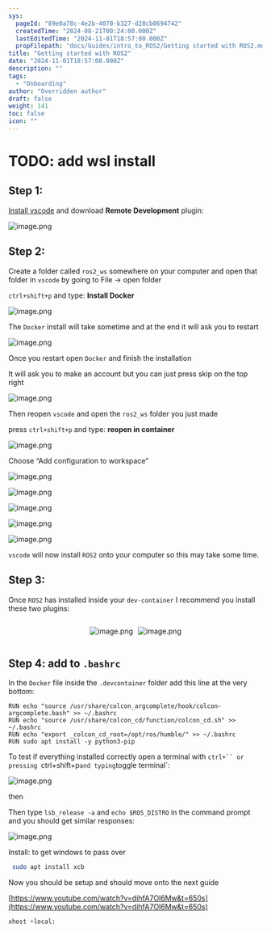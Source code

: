```yaml
---
sys:
  pageId: "89e0a78c-4e2b-4070-b327-d28cb0694742"
  createdTime: "2024-08-21T00:24:00.000Z"
  lastEditedTime: "2024-11-01T18:57:00.000Z"
  propFilepath: "docs/Guides/intro_to_ROS2/Getting started with ROS2.md"
title: "Getting started with ROS2"
date: "2024-11-01T18:57:00.000Z"
description: ""
tags:
  - "Onboarding"
author: "Overridden author"
draft: false
weight: 141
toc: false
icon: ""
---
```


# TODO: add wsl install

## Step 1:

[Install vscode](https://code.visualstudio.com/download) and download **Remote Development** plugin:

![image.png](https://prod-files-secure.s3.us-west-2.amazonaws.com/d518164a-d88e-44d1-a4ee-3adb3bd8bce0/efb52993-1881-4a40-b95e-6f020334f022/image.png?X-Amz-Algorithm=AWS4-HMAC-SHA256&X-Amz-Content-Sha256=UNSIGNED-PAYLOAD&X-Amz-Credential=ASIAZI2LB46657FO6HJS%2F20250305%2Fus-west-2%2Fs3%2Faws4_request&X-Amz-Date=20250305T070826Z&X-Amz-Expires=3600&X-Amz-Security-Token=IQoJb3JpZ2luX2VjEMf%2F%2F%2F%2F%2F%2F%2F%2F%2F%2FwEaCXVzLXdlc3QtMiJHMEUCIAYx29LGTLCs7dEWrt6YXX%2FcCQJ87i3Jsn43%2FQYGxkfpAiEAx7cfNtWbzQQH2SDr0WFzI44cIXlAUUySpWeXODJNuckq%2FwMIEBAAGgw2Mzc0MjMxODM4MDUiDB46rZuMkWZcxLSpjCrcA6hfmGoZ2OT0oKlgpnbw6Yz3YQXStQnPU0cgtuj%2BOQ2yanGmkdrqSwlg0uwISfGI2HdWBJz1gHxtO7GocJbE4YOoyioPqLP5464sB9LXzxTg80t7MX7l2XGx7FIUztUJVjlvyML2EwwyH0wWCjNx7YS68NqgaHG8s0N58BiQ20b2e9xKkFAOs1cw9zNvAW79ZSOWYLO6FdErn9fKEUnEcvXbbU5vtS6DjLmY0tICdg9Tg2MUc3bAI2PKJqC3HAYAgcGLwmLqgwq%2FS8%2Fy7qP0opoypNqYQBZB3%2FP9FJTAnnwA9pdKAwbuk3O2sXgcBobwkJEgP7DGX2NSr45t9dXlQehBYPNmP%2FmLQ80IfyQkQhhrmZvvAiyWCJnqBcOVa7Hq%2BZ%2BdEKhz%2BwEofp2P4G%2BdURQQxbu5uYSoHhdFGHS%2BuWAk0UEzZNAH8%2FDILUhth2fjiREDMRM3JT2acLYSYQ0b%2BDlhWKzjBvLxTLveaE9P4esoURJby0julQJ6Cp4SGIskE0Nh8hPgtoofeHvPjY8RwZcKzPDOWib0OcDxDSW5WZLy7pWVcLdDFIH9XOFa%2BbjpogylZ5tgGG8GcUVki7c%2B7HPo6Gk5Z4SHE%2F%2FJYzDtWMEPGAwTWmtjy9A%2BfwMFMI7qn74GOqUBbbiyIzg3YH0vR3ocm7C0vQonSCfP%2FH%2Bg3pxnKOTWa9hoLCNO476GdBs2gI9o5Zau64p6%2F6nBVFXHR8cGiiaKXxvEE%2FWptaccTIEnxp8y1%2BYMPNepEskqZzmQ7CziWdq4yLcaIu869Rtwk8rrehdKWCZrhJSb6QymC1kyXZ3HCi5s1B4a%2BWpIxEX%2FClyHnwzbIFsZfTnM17uX58LQvaBoNBNFarn0&X-Amz-Signature=9279b1082c218440ed6f5e1f5fb62db642926ab30c831a0b261c02c0c9ff0bf1&X-Amz-SignedHeaders=host&x-id=GetObject)

## Step 2:

Create a folder called `ros2_ws` somewhere on your computer and open that folder in `vscode` by going to File → open folder 

`ctrl+shift+p` and type: **Install Docker**

![image.png](https://prod-files-secure.s3.us-west-2.amazonaws.com/d518164a-d88e-44d1-a4ee-3adb3bd8bce0/2269dc0e-1cd5-47ff-bceb-c04ad9b2eab0/image.png?X-Amz-Algorithm=AWS4-HMAC-SHA256&X-Amz-Content-Sha256=UNSIGNED-PAYLOAD&X-Amz-Credential=ASIAZI2LB46657FO6HJS%2F20250305%2Fus-west-2%2Fs3%2Faws4_request&X-Amz-Date=20250305T070826Z&X-Amz-Expires=3600&X-Amz-Security-Token=IQoJb3JpZ2luX2VjEMf%2F%2F%2F%2F%2F%2F%2F%2F%2F%2FwEaCXVzLXdlc3QtMiJHMEUCIAYx29LGTLCs7dEWrt6YXX%2FcCQJ87i3Jsn43%2FQYGxkfpAiEAx7cfNtWbzQQH2SDr0WFzI44cIXlAUUySpWeXODJNuckq%2FwMIEBAAGgw2Mzc0MjMxODM4MDUiDB46rZuMkWZcxLSpjCrcA6hfmGoZ2OT0oKlgpnbw6Yz3YQXStQnPU0cgtuj%2BOQ2yanGmkdrqSwlg0uwISfGI2HdWBJz1gHxtO7GocJbE4YOoyioPqLP5464sB9LXzxTg80t7MX7l2XGx7FIUztUJVjlvyML2EwwyH0wWCjNx7YS68NqgaHG8s0N58BiQ20b2e9xKkFAOs1cw9zNvAW79ZSOWYLO6FdErn9fKEUnEcvXbbU5vtS6DjLmY0tICdg9Tg2MUc3bAI2PKJqC3HAYAgcGLwmLqgwq%2FS8%2Fy7qP0opoypNqYQBZB3%2FP9FJTAnnwA9pdKAwbuk3O2sXgcBobwkJEgP7DGX2NSr45t9dXlQehBYPNmP%2FmLQ80IfyQkQhhrmZvvAiyWCJnqBcOVa7Hq%2BZ%2BdEKhz%2BwEofp2P4G%2BdURQQxbu5uYSoHhdFGHS%2BuWAk0UEzZNAH8%2FDILUhth2fjiREDMRM3JT2acLYSYQ0b%2BDlhWKzjBvLxTLveaE9P4esoURJby0julQJ6Cp4SGIskE0Nh8hPgtoofeHvPjY8RwZcKzPDOWib0OcDxDSW5WZLy7pWVcLdDFIH9XOFa%2BbjpogylZ5tgGG8GcUVki7c%2B7HPo6Gk5Z4SHE%2F%2FJYzDtWMEPGAwTWmtjy9A%2BfwMFMI7qn74GOqUBbbiyIzg3YH0vR3ocm7C0vQonSCfP%2FH%2Bg3pxnKOTWa9hoLCNO476GdBs2gI9o5Zau64p6%2F6nBVFXHR8cGiiaKXxvEE%2FWptaccTIEnxp8y1%2BYMPNepEskqZzmQ7CziWdq4yLcaIu869Rtwk8rrehdKWCZrhJSb6QymC1kyXZ3HCi5s1B4a%2BWpIxEX%2FClyHnwzbIFsZfTnM17uX58LQvaBoNBNFarn0&X-Amz-Signature=47f9d6cf85784cc94bd05940f85ac82f39aff1b438872255ad392af8e47be9cc&X-Amz-SignedHeaders=host&x-id=GetObject)

The `Docker` install will take sometime and at the end it will ask you to restart

![image.png](https://prod-files-secure.s3.us-west-2.amazonaws.com/d518164a-d88e-44d1-a4ee-3adb3bd8bce0/ed233f78-be33-4b1f-b89c-9c346c0e961e/image.png?X-Amz-Algorithm=AWS4-HMAC-SHA256&X-Amz-Content-Sha256=UNSIGNED-PAYLOAD&X-Amz-Credential=ASIAZI2LB46657FO6HJS%2F20250305%2Fus-west-2%2Fs3%2Faws4_request&X-Amz-Date=20250305T070826Z&X-Amz-Expires=3600&X-Amz-Security-Token=IQoJb3JpZ2luX2VjEMf%2F%2F%2F%2F%2F%2F%2F%2F%2F%2FwEaCXVzLXdlc3QtMiJHMEUCIAYx29LGTLCs7dEWrt6YXX%2FcCQJ87i3Jsn43%2FQYGxkfpAiEAx7cfNtWbzQQH2SDr0WFzI44cIXlAUUySpWeXODJNuckq%2FwMIEBAAGgw2Mzc0MjMxODM4MDUiDB46rZuMkWZcxLSpjCrcA6hfmGoZ2OT0oKlgpnbw6Yz3YQXStQnPU0cgtuj%2BOQ2yanGmkdrqSwlg0uwISfGI2HdWBJz1gHxtO7GocJbE4YOoyioPqLP5464sB9LXzxTg80t7MX7l2XGx7FIUztUJVjlvyML2EwwyH0wWCjNx7YS68NqgaHG8s0N58BiQ20b2e9xKkFAOs1cw9zNvAW79ZSOWYLO6FdErn9fKEUnEcvXbbU5vtS6DjLmY0tICdg9Tg2MUc3bAI2PKJqC3HAYAgcGLwmLqgwq%2FS8%2Fy7qP0opoypNqYQBZB3%2FP9FJTAnnwA9pdKAwbuk3O2sXgcBobwkJEgP7DGX2NSr45t9dXlQehBYPNmP%2FmLQ80IfyQkQhhrmZvvAiyWCJnqBcOVa7Hq%2BZ%2BdEKhz%2BwEofp2P4G%2BdURQQxbu5uYSoHhdFGHS%2BuWAk0UEzZNAH8%2FDILUhth2fjiREDMRM3JT2acLYSYQ0b%2BDlhWKzjBvLxTLveaE9P4esoURJby0julQJ6Cp4SGIskE0Nh8hPgtoofeHvPjY8RwZcKzPDOWib0OcDxDSW5WZLy7pWVcLdDFIH9XOFa%2BbjpogylZ5tgGG8GcUVki7c%2B7HPo6Gk5Z4SHE%2F%2FJYzDtWMEPGAwTWmtjy9A%2BfwMFMI7qn74GOqUBbbiyIzg3YH0vR3ocm7C0vQonSCfP%2FH%2Bg3pxnKOTWa9hoLCNO476GdBs2gI9o5Zau64p6%2F6nBVFXHR8cGiiaKXxvEE%2FWptaccTIEnxp8y1%2BYMPNepEskqZzmQ7CziWdq4yLcaIu869Rtwk8rrehdKWCZrhJSb6QymC1kyXZ3HCi5s1B4a%2BWpIxEX%2FClyHnwzbIFsZfTnM17uX58LQvaBoNBNFarn0&X-Amz-Signature=8700bf072ea43313707448e891a98ba32f9666f95bb4ce91b77b4d9406092a1b&X-Amz-SignedHeaders=host&x-id=GetObject)

Once you restart open `Docker` and finish the installation

It will ask you to make an account but you can just press skip on the top right

![image.png](https://prod-files-secure.s3.us-west-2.amazonaws.com/d518164a-d88e-44d1-a4ee-3adb3bd8bce0/21010ad9-1659-4fd9-9f59-9932a09b2a3d/image.png?X-Amz-Algorithm=AWS4-HMAC-SHA256&X-Amz-Content-Sha256=UNSIGNED-PAYLOAD&X-Amz-Credential=ASIAZI2LB46657FO6HJS%2F20250305%2Fus-west-2%2Fs3%2Faws4_request&X-Amz-Date=20250305T070826Z&X-Amz-Expires=3600&X-Amz-Security-Token=IQoJb3JpZ2luX2VjEMf%2F%2F%2F%2F%2F%2F%2F%2F%2F%2FwEaCXVzLXdlc3QtMiJHMEUCIAYx29LGTLCs7dEWrt6YXX%2FcCQJ87i3Jsn43%2FQYGxkfpAiEAx7cfNtWbzQQH2SDr0WFzI44cIXlAUUySpWeXODJNuckq%2FwMIEBAAGgw2Mzc0MjMxODM4MDUiDB46rZuMkWZcxLSpjCrcA6hfmGoZ2OT0oKlgpnbw6Yz3YQXStQnPU0cgtuj%2BOQ2yanGmkdrqSwlg0uwISfGI2HdWBJz1gHxtO7GocJbE4YOoyioPqLP5464sB9LXzxTg80t7MX7l2XGx7FIUztUJVjlvyML2EwwyH0wWCjNx7YS68NqgaHG8s0N58BiQ20b2e9xKkFAOs1cw9zNvAW79ZSOWYLO6FdErn9fKEUnEcvXbbU5vtS6DjLmY0tICdg9Tg2MUc3bAI2PKJqC3HAYAgcGLwmLqgwq%2FS8%2Fy7qP0opoypNqYQBZB3%2FP9FJTAnnwA9pdKAwbuk3O2sXgcBobwkJEgP7DGX2NSr45t9dXlQehBYPNmP%2FmLQ80IfyQkQhhrmZvvAiyWCJnqBcOVa7Hq%2BZ%2BdEKhz%2BwEofp2P4G%2BdURQQxbu5uYSoHhdFGHS%2BuWAk0UEzZNAH8%2FDILUhth2fjiREDMRM3JT2acLYSYQ0b%2BDlhWKzjBvLxTLveaE9P4esoURJby0julQJ6Cp4SGIskE0Nh8hPgtoofeHvPjY8RwZcKzPDOWib0OcDxDSW5WZLy7pWVcLdDFIH9XOFa%2BbjpogylZ5tgGG8GcUVki7c%2B7HPo6Gk5Z4SHE%2F%2FJYzDtWMEPGAwTWmtjy9A%2BfwMFMI7qn74GOqUBbbiyIzg3YH0vR3ocm7C0vQonSCfP%2FH%2Bg3pxnKOTWa9hoLCNO476GdBs2gI9o5Zau64p6%2F6nBVFXHR8cGiiaKXxvEE%2FWptaccTIEnxp8y1%2BYMPNepEskqZzmQ7CziWdq4yLcaIu869Rtwk8rrehdKWCZrhJSb6QymC1kyXZ3HCi5s1B4a%2BWpIxEX%2FClyHnwzbIFsZfTnM17uX58LQvaBoNBNFarn0&X-Amz-Signature=4112a5aa1d50f05993e99ad9e383dd386c85c1af5174a87f7511d59ef607b1ad&X-Amz-SignedHeaders=host&x-id=GetObject)

Then reopen `vscode` and open the `ros2_ws` folder you just made

press `ctrl+shift+p` and type: **reopen in container**

![image.png](https://prod-files-secure.s3.us-west-2.amazonaws.com/d518164a-d88e-44d1-a4ee-3adb3bd8bce0/4e93b8c2-41ad-488c-8095-c74205196118/image.png?X-Amz-Algorithm=AWS4-HMAC-SHA256&X-Amz-Content-Sha256=UNSIGNED-PAYLOAD&X-Amz-Credential=ASIAZI2LB46657FO6HJS%2F20250305%2Fus-west-2%2Fs3%2Faws4_request&X-Amz-Date=20250305T070826Z&X-Amz-Expires=3600&X-Amz-Security-Token=IQoJb3JpZ2luX2VjEMf%2F%2F%2F%2F%2F%2F%2F%2F%2F%2FwEaCXVzLXdlc3QtMiJHMEUCIAYx29LGTLCs7dEWrt6YXX%2FcCQJ87i3Jsn43%2FQYGxkfpAiEAx7cfNtWbzQQH2SDr0WFzI44cIXlAUUySpWeXODJNuckq%2FwMIEBAAGgw2Mzc0MjMxODM4MDUiDB46rZuMkWZcxLSpjCrcA6hfmGoZ2OT0oKlgpnbw6Yz3YQXStQnPU0cgtuj%2BOQ2yanGmkdrqSwlg0uwISfGI2HdWBJz1gHxtO7GocJbE4YOoyioPqLP5464sB9LXzxTg80t7MX7l2XGx7FIUztUJVjlvyML2EwwyH0wWCjNx7YS68NqgaHG8s0N58BiQ20b2e9xKkFAOs1cw9zNvAW79ZSOWYLO6FdErn9fKEUnEcvXbbU5vtS6DjLmY0tICdg9Tg2MUc3bAI2PKJqC3HAYAgcGLwmLqgwq%2FS8%2Fy7qP0opoypNqYQBZB3%2FP9FJTAnnwA9pdKAwbuk3O2sXgcBobwkJEgP7DGX2NSr45t9dXlQehBYPNmP%2FmLQ80IfyQkQhhrmZvvAiyWCJnqBcOVa7Hq%2BZ%2BdEKhz%2BwEofp2P4G%2BdURQQxbu5uYSoHhdFGHS%2BuWAk0UEzZNAH8%2FDILUhth2fjiREDMRM3JT2acLYSYQ0b%2BDlhWKzjBvLxTLveaE9P4esoURJby0julQJ6Cp4SGIskE0Nh8hPgtoofeHvPjY8RwZcKzPDOWib0OcDxDSW5WZLy7pWVcLdDFIH9XOFa%2BbjpogylZ5tgGG8GcUVki7c%2B7HPo6Gk5Z4SHE%2F%2FJYzDtWMEPGAwTWmtjy9A%2BfwMFMI7qn74GOqUBbbiyIzg3YH0vR3ocm7C0vQonSCfP%2FH%2Bg3pxnKOTWa9hoLCNO476GdBs2gI9o5Zau64p6%2F6nBVFXHR8cGiiaKXxvEE%2FWptaccTIEnxp8y1%2BYMPNepEskqZzmQ7CziWdq4yLcaIu869Rtwk8rrehdKWCZrhJSb6QymC1kyXZ3HCi5s1B4a%2BWpIxEX%2FClyHnwzbIFsZfTnM17uX58LQvaBoNBNFarn0&X-Amz-Signature=5b858b838946eb78d350c55faddb5f8aa6150bd69e09682e2891fded0c27f2b6&X-Amz-SignedHeaders=host&x-id=GetObject)

Choose “Add configuration to workspace”

![image.png](https://prod-files-secure.s3.us-west-2.amazonaws.com/d518164a-d88e-44d1-a4ee-3adb3bd8bce0/9560b282-5060-4989-ba37-97e7b2c22476/image.png?X-Amz-Algorithm=AWS4-HMAC-SHA256&X-Amz-Content-Sha256=UNSIGNED-PAYLOAD&X-Amz-Credential=ASIAZI2LB46657FO6HJS%2F20250305%2Fus-west-2%2Fs3%2Faws4_request&X-Amz-Date=20250305T070826Z&X-Amz-Expires=3600&X-Amz-Security-Token=IQoJb3JpZ2luX2VjEMf%2F%2F%2F%2F%2F%2F%2F%2F%2F%2FwEaCXVzLXdlc3QtMiJHMEUCIAYx29LGTLCs7dEWrt6YXX%2FcCQJ87i3Jsn43%2FQYGxkfpAiEAx7cfNtWbzQQH2SDr0WFzI44cIXlAUUySpWeXODJNuckq%2FwMIEBAAGgw2Mzc0MjMxODM4MDUiDB46rZuMkWZcxLSpjCrcA6hfmGoZ2OT0oKlgpnbw6Yz3YQXStQnPU0cgtuj%2BOQ2yanGmkdrqSwlg0uwISfGI2HdWBJz1gHxtO7GocJbE4YOoyioPqLP5464sB9LXzxTg80t7MX7l2XGx7FIUztUJVjlvyML2EwwyH0wWCjNx7YS68NqgaHG8s0N58BiQ20b2e9xKkFAOs1cw9zNvAW79ZSOWYLO6FdErn9fKEUnEcvXbbU5vtS6DjLmY0tICdg9Tg2MUc3bAI2PKJqC3HAYAgcGLwmLqgwq%2FS8%2Fy7qP0opoypNqYQBZB3%2FP9FJTAnnwA9pdKAwbuk3O2sXgcBobwkJEgP7DGX2NSr45t9dXlQehBYPNmP%2FmLQ80IfyQkQhhrmZvvAiyWCJnqBcOVa7Hq%2BZ%2BdEKhz%2BwEofp2P4G%2BdURQQxbu5uYSoHhdFGHS%2BuWAk0UEzZNAH8%2FDILUhth2fjiREDMRM3JT2acLYSYQ0b%2BDlhWKzjBvLxTLveaE9P4esoURJby0julQJ6Cp4SGIskE0Nh8hPgtoofeHvPjY8RwZcKzPDOWib0OcDxDSW5WZLy7pWVcLdDFIH9XOFa%2BbjpogylZ5tgGG8GcUVki7c%2B7HPo6Gk5Z4SHE%2F%2FJYzDtWMEPGAwTWmtjy9A%2BfwMFMI7qn74GOqUBbbiyIzg3YH0vR3ocm7C0vQonSCfP%2FH%2Bg3pxnKOTWa9hoLCNO476GdBs2gI9o5Zau64p6%2F6nBVFXHR8cGiiaKXxvEE%2FWptaccTIEnxp8y1%2BYMPNepEskqZzmQ7CziWdq4yLcaIu869Rtwk8rrehdKWCZrhJSb6QymC1kyXZ3HCi5s1B4a%2BWpIxEX%2FClyHnwzbIFsZfTnM17uX58LQvaBoNBNFarn0&X-Amz-Signature=0acfed5fd43b74b8e9436350c45c545afdaba0bd40b842e95f6bbe42e9996574&X-Amz-SignedHeaders=host&x-id=GetObject)

![image.png](https://prod-files-secure.s3.us-west-2.amazonaws.com/d518164a-d88e-44d1-a4ee-3adb3bd8bce0/2ee63f81-886b-48e8-a553-dc6e5eac99e4/image.png?X-Amz-Algorithm=AWS4-HMAC-SHA256&X-Amz-Content-Sha256=UNSIGNED-PAYLOAD&X-Amz-Credential=ASIAZI2LB46657FO6HJS%2F20250305%2Fus-west-2%2Fs3%2Faws4_request&X-Amz-Date=20250305T070826Z&X-Amz-Expires=3600&X-Amz-Security-Token=IQoJb3JpZ2luX2VjEMf%2F%2F%2F%2F%2F%2F%2F%2F%2F%2FwEaCXVzLXdlc3QtMiJHMEUCIAYx29LGTLCs7dEWrt6YXX%2FcCQJ87i3Jsn43%2FQYGxkfpAiEAx7cfNtWbzQQH2SDr0WFzI44cIXlAUUySpWeXODJNuckq%2FwMIEBAAGgw2Mzc0MjMxODM4MDUiDB46rZuMkWZcxLSpjCrcA6hfmGoZ2OT0oKlgpnbw6Yz3YQXStQnPU0cgtuj%2BOQ2yanGmkdrqSwlg0uwISfGI2HdWBJz1gHxtO7GocJbE4YOoyioPqLP5464sB9LXzxTg80t7MX7l2XGx7FIUztUJVjlvyML2EwwyH0wWCjNx7YS68NqgaHG8s0N58BiQ20b2e9xKkFAOs1cw9zNvAW79ZSOWYLO6FdErn9fKEUnEcvXbbU5vtS6DjLmY0tICdg9Tg2MUc3bAI2PKJqC3HAYAgcGLwmLqgwq%2FS8%2Fy7qP0opoypNqYQBZB3%2FP9FJTAnnwA9pdKAwbuk3O2sXgcBobwkJEgP7DGX2NSr45t9dXlQehBYPNmP%2FmLQ80IfyQkQhhrmZvvAiyWCJnqBcOVa7Hq%2BZ%2BdEKhz%2BwEofp2P4G%2BdURQQxbu5uYSoHhdFGHS%2BuWAk0UEzZNAH8%2FDILUhth2fjiREDMRM3JT2acLYSYQ0b%2BDlhWKzjBvLxTLveaE9P4esoURJby0julQJ6Cp4SGIskE0Nh8hPgtoofeHvPjY8RwZcKzPDOWib0OcDxDSW5WZLy7pWVcLdDFIH9XOFa%2BbjpogylZ5tgGG8GcUVki7c%2B7HPo6Gk5Z4SHE%2F%2FJYzDtWMEPGAwTWmtjy9A%2BfwMFMI7qn74GOqUBbbiyIzg3YH0vR3ocm7C0vQonSCfP%2FH%2Bg3pxnKOTWa9hoLCNO476GdBs2gI9o5Zau64p6%2F6nBVFXHR8cGiiaKXxvEE%2FWptaccTIEnxp8y1%2BYMPNepEskqZzmQ7CziWdq4yLcaIu869Rtwk8rrehdKWCZrhJSb6QymC1kyXZ3HCi5s1B4a%2BWpIxEX%2FClyHnwzbIFsZfTnM17uX58LQvaBoNBNFarn0&X-Amz-Signature=915c93226d37f42b899ddefa8f9ce180b953c342402b1906912104b9eda00417&X-Amz-SignedHeaders=host&x-id=GetObject)

![image.png](https://prod-files-secure.s3.us-west-2.amazonaws.com/d518164a-d88e-44d1-a4ee-3adb3bd8bce0/ae1580b2-b048-407e-aed9-b584224a7a04/image.png?X-Amz-Algorithm=AWS4-HMAC-SHA256&X-Amz-Content-Sha256=UNSIGNED-PAYLOAD&X-Amz-Credential=ASIAZI2LB46657FO6HJS%2F20250305%2Fus-west-2%2Fs3%2Faws4_request&X-Amz-Date=20250305T070826Z&X-Amz-Expires=3600&X-Amz-Security-Token=IQoJb3JpZ2luX2VjEMf%2F%2F%2F%2F%2F%2F%2F%2F%2F%2FwEaCXVzLXdlc3QtMiJHMEUCIAYx29LGTLCs7dEWrt6YXX%2FcCQJ87i3Jsn43%2FQYGxkfpAiEAx7cfNtWbzQQH2SDr0WFzI44cIXlAUUySpWeXODJNuckq%2FwMIEBAAGgw2Mzc0MjMxODM4MDUiDB46rZuMkWZcxLSpjCrcA6hfmGoZ2OT0oKlgpnbw6Yz3YQXStQnPU0cgtuj%2BOQ2yanGmkdrqSwlg0uwISfGI2HdWBJz1gHxtO7GocJbE4YOoyioPqLP5464sB9LXzxTg80t7MX7l2XGx7FIUztUJVjlvyML2EwwyH0wWCjNx7YS68NqgaHG8s0N58BiQ20b2e9xKkFAOs1cw9zNvAW79ZSOWYLO6FdErn9fKEUnEcvXbbU5vtS6DjLmY0tICdg9Tg2MUc3bAI2PKJqC3HAYAgcGLwmLqgwq%2FS8%2Fy7qP0opoypNqYQBZB3%2FP9FJTAnnwA9pdKAwbuk3O2sXgcBobwkJEgP7DGX2NSr45t9dXlQehBYPNmP%2FmLQ80IfyQkQhhrmZvvAiyWCJnqBcOVa7Hq%2BZ%2BdEKhz%2BwEofp2P4G%2BdURQQxbu5uYSoHhdFGHS%2BuWAk0UEzZNAH8%2FDILUhth2fjiREDMRM3JT2acLYSYQ0b%2BDlhWKzjBvLxTLveaE9P4esoURJby0julQJ6Cp4SGIskE0Nh8hPgtoofeHvPjY8RwZcKzPDOWib0OcDxDSW5WZLy7pWVcLdDFIH9XOFa%2BbjpogylZ5tgGG8GcUVki7c%2B7HPo6Gk5Z4SHE%2F%2FJYzDtWMEPGAwTWmtjy9A%2BfwMFMI7qn74GOqUBbbiyIzg3YH0vR3ocm7C0vQonSCfP%2FH%2Bg3pxnKOTWa9hoLCNO476GdBs2gI9o5Zau64p6%2F6nBVFXHR8cGiiaKXxvEE%2FWptaccTIEnxp8y1%2BYMPNepEskqZzmQ7CziWdq4yLcaIu869Rtwk8rrehdKWCZrhJSb6QymC1kyXZ3HCi5s1B4a%2BWpIxEX%2FClyHnwzbIFsZfTnM17uX58LQvaBoNBNFarn0&X-Amz-Signature=eb1bdd3a06254edf12398970697abaae7a49beeed02371b0f5d8bf044b01c57f&X-Amz-SignedHeaders=host&x-id=GetObject)

![image.png](https://prod-files-secure.s3.us-west-2.amazonaws.com/d518164a-d88e-44d1-a4ee-3adb3bd8bce0/53255b28-f75e-430f-b9e3-c0ac8577e42b/image.png?X-Amz-Algorithm=AWS4-HMAC-SHA256&X-Amz-Content-Sha256=UNSIGNED-PAYLOAD&X-Amz-Credential=ASIAZI2LB46657FO6HJS%2F20250305%2Fus-west-2%2Fs3%2Faws4_request&X-Amz-Date=20250305T070826Z&X-Amz-Expires=3600&X-Amz-Security-Token=IQoJb3JpZ2luX2VjEMf%2F%2F%2F%2F%2F%2F%2F%2F%2F%2FwEaCXVzLXdlc3QtMiJHMEUCIAYx29LGTLCs7dEWrt6YXX%2FcCQJ87i3Jsn43%2FQYGxkfpAiEAx7cfNtWbzQQH2SDr0WFzI44cIXlAUUySpWeXODJNuckq%2FwMIEBAAGgw2Mzc0MjMxODM4MDUiDB46rZuMkWZcxLSpjCrcA6hfmGoZ2OT0oKlgpnbw6Yz3YQXStQnPU0cgtuj%2BOQ2yanGmkdrqSwlg0uwISfGI2HdWBJz1gHxtO7GocJbE4YOoyioPqLP5464sB9LXzxTg80t7MX7l2XGx7FIUztUJVjlvyML2EwwyH0wWCjNx7YS68NqgaHG8s0N58BiQ20b2e9xKkFAOs1cw9zNvAW79ZSOWYLO6FdErn9fKEUnEcvXbbU5vtS6DjLmY0tICdg9Tg2MUc3bAI2PKJqC3HAYAgcGLwmLqgwq%2FS8%2Fy7qP0opoypNqYQBZB3%2FP9FJTAnnwA9pdKAwbuk3O2sXgcBobwkJEgP7DGX2NSr45t9dXlQehBYPNmP%2FmLQ80IfyQkQhhrmZvvAiyWCJnqBcOVa7Hq%2BZ%2BdEKhz%2BwEofp2P4G%2BdURQQxbu5uYSoHhdFGHS%2BuWAk0UEzZNAH8%2FDILUhth2fjiREDMRM3JT2acLYSYQ0b%2BDlhWKzjBvLxTLveaE9P4esoURJby0julQJ6Cp4SGIskE0Nh8hPgtoofeHvPjY8RwZcKzPDOWib0OcDxDSW5WZLy7pWVcLdDFIH9XOFa%2BbjpogylZ5tgGG8GcUVki7c%2B7HPo6Gk5Z4SHE%2F%2FJYzDtWMEPGAwTWmtjy9A%2BfwMFMI7qn74GOqUBbbiyIzg3YH0vR3ocm7C0vQonSCfP%2FH%2Bg3pxnKOTWa9hoLCNO476GdBs2gI9o5Zau64p6%2F6nBVFXHR8cGiiaKXxvEE%2FWptaccTIEnxp8y1%2BYMPNepEskqZzmQ7CziWdq4yLcaIu869Rtwk8rrehdKWCZrhJSb6QymC1kyXZ3HCi5s1B4a%2BWpIxEX%2FClyHnwzbIFsZfTnM17uX58LQvaBoNBNFarn0&X-Amz-Signature=0fe0ce2a5d298d0ee1f81471611cbc09826663254811772a312b873e310a2a67&X-Amz-SignedHeaders=host&x-id=GetObject)

![image.png](https://prod-files-secure.s3.us-west-2.amazonaws.com/d518164a-d88e-44d1-a4ee-3adb3bd8bce0/7c562767-5af9-4ffb-97d1-327bcdf4ee00/image.png?X-Amz-Algorithm=AWS4-HMAC-SHA256&X-Amz-Content-Sha256=UNSIGNED-PAYLOAD&X-Amz-Credential=ASIAZI2LB46657FO6HJS%2F20250305%2Fus-west-2%2Fs3%2Faws4_request&X-Amz-Date=20250305T070826Z&X-Amz-Expires=3600&X-Amz-Security-Token=IQoJb3JpZ2luX2VjEMf%2F%2F%2F%2F%2F%2F%2F%2F%2F%2FwEaCXVzLXdlc3QtMiJHMEUCIAYx29LGTLCs7dEWrt6YXX%2FcCQJ87i3Jsn43%2FQYGxkfpAiEAx7cfNtWbzQQH2SDr0WFzI44cIXlAUUySpWeXODJNuckq%2FwMIEBAAGgw2Mzc0MjMxODM4MDUiDB46rZuMkWZcxLSpjCrcA6hfmGoZ2OT0oKlgpnbw6Yz3YQXStQnPU0cgtuj%2BOQ2yanGmkdrqSwlg0uwISfGI2HdWBJz1gHxtO7GocJbE4YOoyioPqLP5464sB9LXzxTg80t7MX7l2XGx7FIUztUJVjlvyML2EwwyH0wWCjNx7YS68NqgaHG8s0N58BiQ20b2e9xKkFAOs1cw9zNvAW79ZSOWYLO6FdErn9fKEUnEcvXbbU5vtS6DjLmY0tICdg9Tg2MUc3bAI2PKJqC3HAYAgcGLwmLqgwq%2FS8%2Fy7qP0opoypNqYQBZB3%2FP9FJTAnnwA9pdKAwbuk3O2sXgcBobwkJEgP7DGX2NSr45t9dXlQehBYPNmP%2FmLQ80IfyQkQhhrmZvvAiyWCJnqBcOVa7Hq%2BZ%2BdEKhz%2BwEofp2P4G%2BdURQQxbu5uYSoHhdFGHS%2BuWAk0UEzZNAH8%2FDILUhth2fjiREDMRM3JT2acLYSYQ0b%2BDlhWKzjBvLxTLveaE9P4esoURJby0julQJ6Cp4SGIskE0Nh8hPgtoofeHvPjY8RwZcKzPDOWib0OcDxDSW5WZLy7pWVcLdDFIH9XOFa%2BbjpogylZ5tgGG8GcUVki7c%2B7HPo6Gk5Z4SHE%2F%2FJYzDtWMEPGAwTWmtjy9A%2BfwMFMI7qn74GOqUBbbiyIzg3YH0vR3ocm7C0vQonSCfP%2FH%2Bg3pxnKOTWa9hoLCNO476GdBs2gI9o5Zau64p6%2F6nBVFXHR8cGiiaKXxvEE%2FWptaccTIEnxp8y1%2BYMPNepEskqZzmQ7CziWdq4yLcaIu869Rtwk8rrehdKWCZrhJSb6QymC1kyXZ3HCi5s1B4a%2BWpIxEX%2FClyHnwzbIFsZfTnM17uX58LQvaBoNBNFarn0&X-Amz-Signature=e1186587859349fc7735a95035269ff2255fa098c90057a70c7353796352b98d&X-Amz-SignedHeaders=host&x-id=GetObject)

`vscode` will now install `ROS2` onto your computer so this may take some time.

## Step 3:

Once `ROS2` has installed inside your `dev-container` I recommend you install these two plugins:

<div style="display: flex;flex-direction: row; column-gap:10px; max-width: 630px;justify-content: center;">
<div>

![image.png](https://prod-files-secure.s3.us-west-2.amazonaws.com/d518164a-d88e-44d1-a4ee-3adb3bd8bce0/3fc3d550-5a54-4ba1-ba6b-faa01cdb7369/image.png?X-Amz-Algorithm=AWS4-HMAC-SHA256&X-Amz-Content-Sha256=UNSIGNED-PAYLOAD&X-Amz-Credential=ASIAZI2LB4662SXS2OGQ%2F20250305%2Fus-west-2%2Fs3%2Faws4_request&X-Amz-Date=20250305T070830Z&X-Amz-Expires=3600&X-Amz-Security-Token=IQoJb3JpZ2luX2VjEMf%2F%2F%2F%2F%2F%2F%2F%2F%2F%2FwEaCXVzLXdlc3QtMiJIMEYCIQCnikio5AosmGPhf8uLIttSpynKQywWGLtLWpF%2FYbv%2BHAIhANF57q6%2BvB8nYtHBIackfPBSNDiBUU%2FWiL%2FDSrP602W9Kv8DCBAQABoMNjM3NDIzMTgzODA1IgxqTGD8Gcm6s7lBLD0q3ANXRI29QZ7TP%2FNYiAstq2XTTzy7MLkBtoyLdhCmA1LimzfigpqfPoY8X%2FZBh5SGbPcKl2elI1Nz1UKQknxJ5PW08EIQavasq2JkwyS7dPCWHyC8exyToRRjDhdNuaojPDbToD%2FS7kgesPTehn6o00O0xfvuWZB0EMRh1ZyEt79B%2BQD91Qx5DoLEIYsOayB4RAiNWrVMJ0fcWYvE9k28zJtiSYoqrLGZ1RcNDQFQRHU5YbLNGy3kQ1pICfmfxvUmla4x0yj%2FnxH4TnnHcm4fRY6c5AcfTkfIwWV%2FamLEWbQaRWERV1nq7xnjAR6ofJ5ozQndbyLnGViGTvOSOYWQWZIM%2FyaR6N4tzYpaDF13qPjHCJB8CseGPK6KuE2OCgYlbrUC1jLFGzuy1VpAslsB400n8Tmt9zce9v9ELASJwLbQt6HMmAmqYr%2FO5u%2BYpv85IBTd%2BIY%2FJ2h1RBJQbQc3r3oSGlXtOYBluXgvZPM5tyEkLd1nfBHEMUErME%2BOaqBWWBXv20QugdDNBFTbYYlMaViiyNx3kY4s76JtVJF1B3wmHL%2FGwAbAYQCWipdzOWaIsyY7nPkS99%2BgT7xWWEJVRNfVSJuxpGou36cdoL%2FLLDLbsEfbQWU6fDaco4q3wzCH6p%2B%2BBjqkAbbUhuvJmHlPhU%2FpO9HTVH6hN4O%2BpmIdm%2B0PrJ0db%2Bkybt33F4IjVBRpYZbfRNgTVGDpIS2KICMjpfgad7zvOjFIAghiQH3BEULJ4L52PWIsT3a42KpZR131G6%2BCIn9QQh4eaVyRqJTKYIThd0iCohTAr3eAhuWVx7WCOQlVct1%2F%2FW0BoU%2Bh2itDjuhpG8KEFHjUjrK9o%2BlmFrPyhDlTBDQNIhrf&X-Amz-Signature=9f8e5e3b710ebc6a5c5d8dda773409d2958e007ce7f37ec1bbfa6e259a86a92a&X-Amz-SignedHeaders=host&x-id=GetObject)

</div>
<div>

![image.png](https://prod-files-secure.s3.us-west-2.amazonaws.com/d518164a-d88e-44d1-a4ee-3adb3bd8bce0/d994cc66-13c2-4093-a5a3-f84cf4601a82/image.png?X-Amz-Algorithm=AWS4-HMAC-SHA256&X-Amz-Content-Sha256=UNSIGNED-PAYLOAD&X-Amz-Credential=ASIAZI2LB466YKTXCZOF%2F20250305%2Fus-west-2%2Fs3%2Faws4_request&X-Amz-Date=20250305T070833Z&X-Amz-Expires=3600&X-Amz-Security-Token=IQoJb3JpZ2luX2VjEMf%2F%2F%2F%2F%2F%2F%2F%2F%2F%2FwEaCXVzLXdlc3QtMiJIMEYCIQCZU3bXPNmlVomhH05Jq0Voj2h61kpdKb8CRp28F3VZcQIhAOu2a%2B2FkGcGR48UyEs7wftESHTNELCznuWfNcuV9n6wKv8DCBAQABoMNjM3NDIzMTgzODA1Igxa8CxantFUV%2FQDxc8q3AMeRyP7SftgYaC1gR29kqdblx5%2FPj8%2FakvkpYzJXxkJY%2FR6udelMgop4EEDCycnp3NEJahiyUMr16NL6iiXr3h2PjXz10p4u6iHjCdhdUaX4NQpeYyMEOixO9zw6jxaYJIaVe5vyCtI5hfXXNq4x%2Fo9Zb13thCForuyx6y4EcUnrwEkSVRqsqSNJ2sRiJA%2ByppXw703RvEbyvu1tsq2GXXtDiLV7uF%2BcrXZrZY8aNUvobCw1VengWk7IO54Fie36MjuOc6yPM8UzL4pdoDb8OcwOj%2BsVovXdRkwh%2B9tRiUrAuf4lL4aTv13nsinJNY8iqUm2LPYMXi1lbwawqinvXowcirOsGmZsKK1EEJ1VlyRkIAMo50rinCDRAlrUko1xKTDzhxzxMkff0wRDGJbl6WapDZHi1DvAXSJl5SuKmv0KvzI7kIT2Pl1dGALW9FqKvL4r2ED4IfFoFZtNW1bwbQJ%2Fnir0IamAYeo75TTrrh0zPaLX8JAqILg3daTFIJVFLO9IYt8KSKmVv871h27qmCh4UnNzw4F3h0vJfezd8tOG3mbRoMC%2B7ThvNLbY2CaBqwR2qkhOLz%2FWQPSNmCL6aS4eiXGYsbU5I4mP1b2lKVSN8allN6YMGUvXaYceDDX6p%2B%2BBjqkAcmDe1z5ImscHoZeAyYCmnovPiphTwWE8P3SLhf8DYl5EgtSsnOXA5gsivQ1ADuaf70Lk8VwrNvf%2BzO%2F1dmNShO%2BuVlz2KCMQ3gWZJldDsRsiOUUgekS%2BpBEVZ%2FYAOQgUSjs7daSKZTNlyqql0tkNmjvu5nfACnFrc814XY%2FWIAFPOigkQJqlOA27WtqROJ0AGBaKGX85OqrNsWVMnq7rHlpIamA&X-Amz-Signature=269ed16730a884e6a48efd1975bb9757155ba0ac2f78e7641070d2ab5449ed9d&X-Amz-SignedHeaders=host&x-id=GetObject)

</div>
</div>

## Step 4: add to `.bashrc`

In the `Docker` file inside the `.devcontainer` folder add this line at the very bottom: 

```docker
RUN echo "source /usr/share/colcon_argcomplete/hook/colcon-argcomplete.bash" >> ~/.bashrc
RUN echo "source /usr/share/colcon_cd/function/colcon_cd.sh" >> ~/.bashrc
RUN echo "export _colcon_cd_root=/opt/ros/humble/" >> ~/.bashrc
RUN sudo apt install -y python3-pip 
```

To test if everything installed correctly open a terminal with `ctrl+`` or pressing `ctrl+shift+p` and typing `toggle terminal`:

![image.png](https://prod-files-secure.s3.us-west-2.amazonaws.com/d518164a-d88e-44d1-a4ee-3adb3bd8bce0/6a4943d8-b04e-4c02-9a58-775f3384d1a5/image.png?X-Amz-Algorithm=AWS4-HMAC-SHA256&X-Amz-Content-Sha256=UNSIGNED-PAYLOAD&X-Amz-Credential=ASIAZI2LB46657FO6HJS%2F20250305%2Fus-west-2%2Fs3%2Faws4_request&X-Amz-Date=20250305T070826Z&X-Amz-Expires=3600&X-Amz-Security-Token=IQoJb3JpZ2luX2VjEMf%2F%2F%2F%2F%2F%2F%2F%2F%2F%2FwEaCXVzLXdlc3QtMiJHMEUCIAYx29LGTLCs7dEWrt6YXX%2FcCQJ87i3Jsn43%2FQYGxkfpAiEAx7cfNtWbzQQH2SDr0WFzI44cIXlAUUySpWeXODJNuckq%2FwMIEBAAGgw2Mzc0MjMxODM4MDUiDB46rZuMkWZcxLSpjCrcA6hfmGoZ2OT0oKlgpnbw6Yz3YQXStQnPU0cgtuj%2BOQ2yanGmkdrqSwlg0uwISfGI2HdWBJz1gHxtO7GocJbE4YOoyioPqLP5464sB9LXzxTg80t7MX7l2XGx7FIUztUJVjlvyML2EwwyH0wWCjNx7YS68NqgaHG8s0N58BiQ20b2e9xKkFAOs1cw9zNvAW79ZSOWYLO6FdErn9fKEUnEcvXbbU5vtS6DjLmY0tICdg9Tg2MUc3bAI2PKJqC3HAYAgcGLwmLqgwq%2FS8%2Fy7qP0opoypNqYQBZB3%2FP9FJTAnnwA9pdKAwbuk3O2sXgcBobwkJEgP7DGX2NSr45t9dXlQehBYPNmP%2FmLQ80IfyQkQhhrmZvvAiyWCJnqBcOVa7Hq%2BZ%2BdEKhz%2BwEofp2P4G%2BdURQQxbu5uYSoHhdFGHS%2BuWAk0UEzZNAH8%2FDILUhth2fjiREDMRM3JT2acLYSYQ0b%2BDlhWKzjBvLxTLveaE9P4esoURJby0julQJ6Cp4SGIskE0Nh8hPgtoofeHvPjY8RwZcKzPDOWib0OcDxDSW5WZLy7pWVcLdDFIH9XOFa%2BbjpogylZ5tgGG8GcUVki7c%2B7HPo6Gk5Z4SHE%2F%2FJYzDtWMEPGAwTWmtjy9A%2BfwMFMI7qn74GOqUBbbiyIzg3YH0vR3ocm7C0vQonSCfP%2FH%2Bg3pxnKOTWa9hoLCNO476GdBs2gI9o5Zau64p6%2F6nBVFXHR8cGiiaKXxvEE%2FWptaccTIEnxp8y1%2BYMPNepEskqZzmQ7CziWdq4yLcaIu869Rtwk8rrehdKWCZrhJSb6QymC1kyXZ3HCi5s1B4a%2BWpIxEX%2FClyHnwzbIFsZfTnM17uX58LQvaBoNBNFarn0&X-Amz-Signature=02dbfa03db99376ad311047121a94a1b5b80ecfa65e63fdadeed2b1c58de9927&X-Amz-SignedHeaders=host&x-id=GetObject)

then 

Then type `lsb_release -a` and `echo $ROS_DISTRO` in the command prompt and you should get similar responses:

![image.png](https://prod-files-secure.s3.us-west-2.amazonaws.com/d518164a-d88e-44d1-a4ee-3adb3bd8bce0/3e635dec-a805-4e85-8b9e-d000e5b71a4e/image.png?X-Amz-Algorithm=AWS4-HMAC-SHA256&X-Amz-Content-Sha256=UNSIGNED-PAYLOAD&X-Amz-Credential=ASIAZI2LB46657FO6HJS%2F20250305%2Fus-west-2%2Fs3%2Faws4_request&X-Amz-Date=20250305T070826Z&X-Amz-Expires=3600&X-Amz-Security-Token=IQoJb3JpZ2luX2VjEMf%2F%2F%2F%2F%2F%2F%2F%2F%2F%2FwEaCXVzLXdlc3QtMiJHMEUCIAYx29LGTLCs7dEWrt6YXX%2FcCQJ87i3Jsn43%2FQYGxkfpAiEAx7cfNtWbzQQH2SDr0WFzI44cIXlAUUySpWeXODJNuckq%2FwMIEBAAGgw2Mzc0MjMxODM4MDUiDB46rZuMkWZcxLSpjCrcA6hfmGoZ2OT0oKlgpnbw6Yz3YQXStQnPU0cgtuj%2BOQ2yanGmkdrqSwlg0uwISfGI2HdWBJz1gHxtO7GocJbE4YOoyioPqLP5464sB9LXzxTg80t7MX7l2XGx7FIUztUJVjlvyML2EwwyH0wWCjNx7YS68NqgaHG8s0N58BiQ20b2e9xKkFAOs1cw9zNvAW79ZSOWYLO6FdErn9fKEUnEcvXbbU5vtS6DjLmY0tICdg9Tg2MUc3bAI2PKJqC3HAYAgcGLwmLqgwq%2FS8%2Fy7qP0opoypNqYQBZB3%2FP9FJTAnnwA9pdKAwbuk3O2sXgcBobwkJEgP7DGX2NSr45t9dXlQehBYPNmP%2FmLQ80IfyQkQhhrmZvvAiyWCJnqBcOVa7Hq%2BZ%2BdEKhz%2BwEofp2P4G%2BdURQQxbu5uYSoHhdFGHS%2BuWAk0UEzZNAH8%2FDILUhth2fjiREDMRM3JT2acLYSYQ0b%2BDlhWKzjBvLxTLveaE9P4esoURJby0julQJ6Cp4SGIskE0Nh8hPgtoofeHvPjY8RwZcKzPDOWib0OcDxDSW5WZLy7pWVcLdDFIH9XOFa%2BbjpogylZ5tgGG8GcUVki7c%2B7HPo6Gk5Z4SHE%2F%2FJYzDtWMEPGAwTWmtjy9A%2BfwMFMI7qn74GOqUBbbiyIzg3YH0vR3ocm7C0vQonSCfP%2FH%2Bg3pxnKOTWa9hoLCNO476GdBs2gI9o5Zau64p6%2F6nBVFXHR8cGiiaKXxvEE%2FWptaccTIEnxp8y1%2BYMPNepEskqZzmQ7CziWdq4yLcaIu869Rtwk8rrehdKWCZrhJSb6QymC1kyXZ3HCi5s1B4a%2BWpIxEX%2FClyHnwzbIFsZfTnM17uX58LQvaBoNBNFarn0&X-Amz-Signature=87508590fec9c9fb52ad923d1271249c7ffdc8bc6ed2063b1fcaa16a052de5ce&X-Amz-SignedHeaders=host&x-id=GetObject)

Install:  to get windows to pass over

```bash
 sudo apt install xcb
```

Now you should be setup and should move onto the next guide 

[https://www.youtube.com/watch?v=dihfA7Ol6Mw&t=650s](https://www.youtube.com/watch?v=dihfA7Ol6Mw&t=650s)

```python
xhost +local:
```
